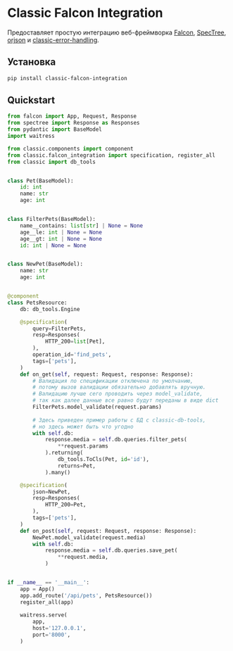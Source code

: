 # Classic Falcon Integration

Предоставляет простую интеграцию веб-фреймворка 
[Falcon](https://falcon.readthedocs.io/en/stable/),
[SpecTree](https://spectree.readthedocs.io/en/latest/index.html),
[orjson](https://github.com/ijl/orjson)
и [classic-error-handling](https://github.com/variasov/classic-error-handling).

## Установка

```bash
pip install classic-falcon-integration
```

## Quickstart
```python
from falcon import App, Request, Response
from spectree import Response as Responses
from pydantic import BaseModel
import waitress

from classic.components import component
from classic.falcon_integration import specification, register_all
from classic import db_tools


class Pet(BaseModel):
    id: int
    name: str
    age: int


class FilterPets(BaseModel):
    name__contains: list[str] | None = None
    age__le: int | None = None
    age__gt: int | None = None
    id: int | None = None


class NewPet(BaseModel):
    name: str
    age: int


@component
class PetsResource:
    db: db_tools.Engine

    @specification(
        query=FilterPets,
        resp=Responses(
            HTTP_200=list[Pet],
        ),
        operation_id='find_pets',
        tags=['pets'],
    )
    def on_get(self, request: Request, response: Response):
        # Валидация по спецификации отключена по умолчанию,
        # потому вызов валидации обязательно добавлять вручную.
        # Валидацию лучше сего проводить через model_validate,
        # так как далее данные все равно будут переданы в виде dict
        FilterPets.model_validate(request.params)
        
        # Здесь приведен пример работы с БД с classic-db-tools,
        # но здесь может быть что угодно
        with self.db:
            response.media = self.db.queries.filter_pets(
                **request.params
            ).returning(
                db_tools.ToCls(Pet, id='id'),
                returns=Pet,
            ).many()

    @specification(
        json=NewPet,
        resp=Responses(
            HTTP_200=Pet,
        ),
        tags=['pets'],
    )
    def on_post(self, request: Request, response: Response):
        NewPet.model_validate(request.media)
        with self.db:
            response.media = self.db.queries.save_pet(
                **request.media,
            )


if __name__ == '__main__':
    app = App()
    app.add_route('/api/pets', PetsResource())
    register_all(app)
    
    waitress.serve(
        app,
        host='127.0.0.1',
        port='8000',
    )
```
